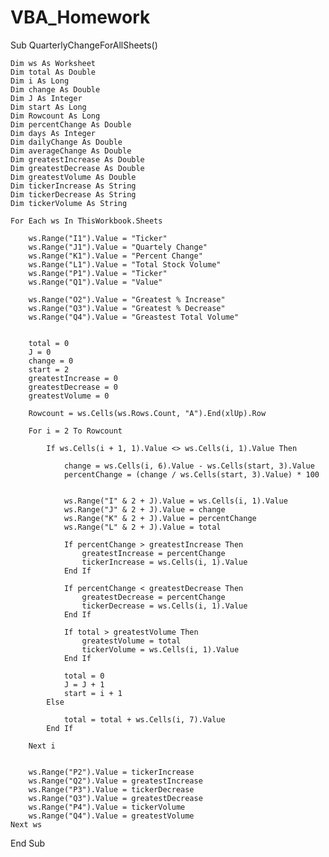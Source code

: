 # VBA_Homework
Sub QuarterlyChangeForAllSheets()

    Dim ws As Worksheet
    Dim total As Double
    Dim i As Long
    Dim change As Double
    Dim J As Integer
    Dim start As Long
    Dim Rowcount As Long
    Dim percentChange As Double
    Dim days As Integer
    Dim dailyChange As Double
    Dim averageChange As Double
    Dim greatestIncrease As Double
    Dim greatestDecrease As Double
    Dim greatestVolume As Double
    Dim tickerIncrease As String
    Dim tickerDecrease As String
    Dim tickerVolume As String
    
    For Each ws In ThisWorkbook.Sheets

        ws.Range("I1").Value = "Ticker"
        ws.Range("J1").Value = "Quartely Change"
        ws.Range("K1").Value = "Percent Change"
        ws.Range("L1").Value = "Total Stock Volume"
        ws.Range("P1").Value = "Ticker"
        ws.Range("Q1").Value = "Value"
        
        ws.Range("O2").Value = "Greatest % Increase"
        ws.Range("Q3").Value = "Greatest % Decrease"
        ws.Range("Q4").Value = "Greastest Total Volume"
        
 
        total = 0
        J = 0
        change = 0
        start = 2
        greatestIncrease = 0
        greatestDecrease = 0
        greatestVolume = 0
        
        Rowcount = ws.Cells(ws.Rows.Count, "A").End(xlUp).Row
        
        For i = 2 To Rowcount

            If ws.Cells(i + 1, 1).Value <> ws.Cells(i, 1).Value Then

                change = ws.Cells(i, 6).Value - ws.Cells(start, 3).Value
                percentChange = (change / ws.Cells(start, 3).Value) * 100
                
     
                ws.Range("I" & 2 + J).Value = ws.Cells(i, 1).Value
                ws.Range("J" & 2 + J).Value = change
                ws.Range("K" & 2 + J).Value = percentChange
                ws.Range("L" & 2 + J).Value = total

                If percentChange > greatestIncrease Then
                    greatestIncrease = percentChange
                    tickerIncrease = ws.Cells(i, 1).Value
                End If
                
                If percentChange < greatestDecrease Then
                    greatestDecrease = percentChange
                    tickerDecrease = ws.Cells(i, 1).Value
                End If
                
                If total > greatestVolume Then
                    greatestVolume = total
                    tickerVolume = ws.Cells(i, 1).Value
                End If
                
                total = 0
                J = J + 1
                start = i + 1
            Else
  
                total = total + ws.Cells(i, 7).Value
            End If
            
        Next i
        

        ws.Range("P2").Value = tickerIncrease
        ws.Range("Q2").Value = greatestIncrease
        ws.Range("P3").Value = tickerDecrease
        ws.Range("Q3").Value = greatestDecrease
        ws.Range("P4").Value = tickerVolume
        ws.Range("Q4").Value = greatestVolume
    Next ws
    
End Sub


